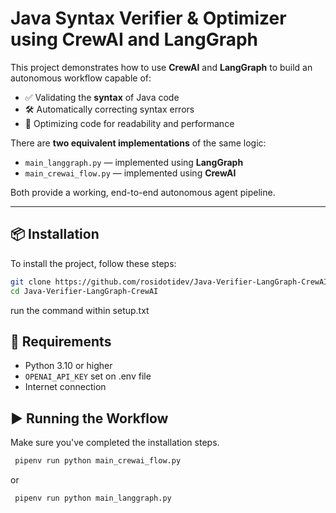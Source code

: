 # Java Syntax Verifier & Optimizer using CrewAI and LangGraph

This project demonstrates how to use **CrewAI** and **LangGraph** to build an autonomous workflow capable of:

- ✅ Validating the **syntax** of Java code  
- 🛠️ Automatically correcting syntax errors  
- 🚀 Optimizing code for readability and performance  

There are **two equivalent implementations** of the same logic:

- `main_langgraph.py` — implemented using **LangGraph**
- `main_crewai_flow.py` — implemented using **CrewAI**

Both provide a working, end-to-end autonomous agent pipeline.

---

## 📦 Installation

To install the project, follow these steps:

```bash
git clone https://github.com/rosidotidev/Java-Verifier-LangGraph-CrewAI.git
cd Java-Verifier-LangGraph-CrewAI
```
run the command within setup.txt

## 🔐 Requirements

- Python 3.10 or higher  
- `OPENAI_API_KEY` set on .env file 
- Internet connection  

## ▶️ Running the Workflow

Make sure you've completed the installation steps.

```bash
 pipenv run python main_crewai_flow.py
```
or
```bash
 pipenv run python main_langgraph.py
```
